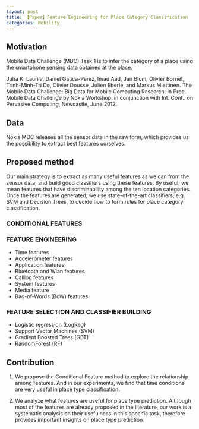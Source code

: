 ```yaml
---
layout: post
title: 【Paper】Feature Engineering for Place Category Classification
categories: Mobility
---
```


## Motivation

Mobile Data Challenge (MDC) Task 1 is to infer the category of a place using the smartphone sensing data obtained at the place.

Juha K. Laurila, Daniel Gatica-Perez, Imad Aad, Jan Blom, Olivier Bornet, Trinh-Minh-Tri Do, Olivier Dousse, Julien Eberle, and Markus Miettinen. The Mobile Data Challenge: Big Data for Mobile Computing Research. In Proc. Mobile Data Challenge by Nokia Workshop, in conjunction with Int. Conf.. on Pervasive Computing, Newcastle, June 2012.

## Data

Nokia MDC releases all the sensor data in the raw form, which provides us the possibility to extract best features ourselves.

## Proposed method

Our main strategy is to extract as many useful features as we can from the sensor data, and build good classifiers using these features. By useful, we mean features that have discriminability among the ten location categories. Once the features are generated, we use state-of-the-art classifiers, e.g. SVM and Decision Trees, to decide how to form rules for place category classification.

### CONDITIONAL FEATURES

### FEATURE ENGINEERING

- Time features
- Accelerometer features
- Application features
- Bluetooth and Wlan features
- Calllog features
- System features
- Media feature
- Bag-of-Words (BoW) features

### FEATURE SELECTION AND CLASSIFIER BUILDING

- Logistic regression (LogReg)
- Support Vector Machines (SVM)
- Gradient Boosted Trees (GBT)
- RandomForest (RF)

## Contribution

1. We propose the Conditional Feature method to explore the relationship among features. And in our experiments, we find that time conditions are very useful in place type classification.

2. We analyze what features are useful for place type prediction. Although most of the features are already proposed in the literature, our work is a systematic analysis on their usefulness in this specific task, therefore provides important insights on place type prediction.